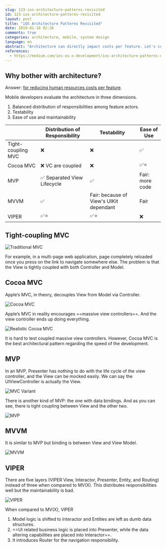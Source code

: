 ```yaml
---
slug: 123-ios-architecture-patterns-revisited
id: 123-ios-architecture-patterns-revisited
layout: post
title: "iOS Architecture Patterns Revisited"
date: 2019-01-10 02:26
comments: true
categories: architecture, mobile, system design
language: en
abstract: "Architecture can directly impact costs per feature. Let's compare Tight-coupling MVC, Cocoa MVC, MVP, MVVM, and VIPER in three dimensions: balanced distribution of responsibility among feature actors, testability and ease of use and maintainability."
references:
  - https://medium.com/ios-os-x-development/ios-architecture-patterns-ecba4c38de52
---
```


## Why bother with architecture?

Answer: [for reducing human resources costs per feature](https://puncsky.com/notes/10-thinking-software-architecture-as-physical-buildings#ultimate-goal-saving-human-resources-costs-per-feature).

Mobile developers evaluate the architecture in three dimensions.

1. Balanced distribution of responsibilities among feature actors.
2. Testability
3. Ease of use and maintainability


| | Distribution of Responsibility | Testability |  Ease of Use |
| --- | ---    | ---    | --- |
| Tight-coupling MVC | ❌ | ❌ | ✅ |
| Cocoa MVC | ❌ VC are coupled | ❌ | ✅⭐ |
| MVP | ✅ Separated View Lifecycle | ✅ | Fair: more code |
| MVVM | ✅ | Fair: because of View's UIKit dependant | Fair |
| VIPER | ✅⭐️ | ✅⭐️ | ❌ |



## Tight-coupling MVC

![Traditional MVC](https://res.cloudinary.com/dohtidfqh/image/upload/v1547002648/web-guiguio/ios-architecture-0-mvc.png)

For example, in a multi-page web application, page completely reloaded once you press on the link to navigate somewhere else.  The problem is that the View is tightly coupled with both Controller and Model.



## Cocoa MVC

Apple’s MVC, in theory, decouples View from Model via Controller.

![Cocoa MVC](https://res.cloudinary.com/dohtidfqh/image/upload/v1547002648/web-guiguio/ios-architecture-1-cocoa-mvc.png)


Apple’s MVC in reality encourages ==massive view controllers==. And the view controller ends up doing everything.

![Realistic Cocoa MVC](https://res.cloudinary.com/dohtidfqh/image/upload/v1547002648/web-guiguio/ios-architecture-2-realistic-cocoa-mvc.png)

It is hard to test coupled massive view controllers. However, Cocoa MVC is the best architectural pattern regarding the speed of the development.



## MVP

In an MVP, Presenter has nothing to do with the life cycle of the view controller, and the View can be mocked easily. We can say the UIViewController is actually the View.

![MVC Variant](https://res.cloudinary.com/dohtidfqh/image/upload/v1547002648/web-guiguio/ios-architecture-3-mvc-variant.png)


There is another kind of MVP: the one with data bindings. And as you can see, there is tight coupling between View and the other two.

![MVP](https://res.cloudinary.com/dohtidfqh/image/upload/v1547002648/web-guiguio/ios-architecture-4-mvp.png)



## MVVM

It is similar to MVP but binding is between View and View Model.

![MVVM](https://res.cloudinary.com/dohtidfqh/image/upload/v1547002648/web-guiguio/ios-architecture-5-mvvm.png)



## VIPER
There are five layers (VIPER View, Interactor, Presenter, Entity, and Routing) instead of three when compared to MV(X).  This distributes responsibilities well but the maintainability is bad.

![VIPER](https://res.cloudinary.com/dohtidfqh/image/upload/v1547002648/web-guiguio/ios-architecture-6-viper.png)


When compared to MV(X), VIPER

1. Model logic is shifted to Interactor and Entities are left as dumb data structures.
2. ==UI related business logic is placed into Presenter, while the data altering capabilities are placed into Interactor==.
3. It introduces Router for the navigation responsibility.
